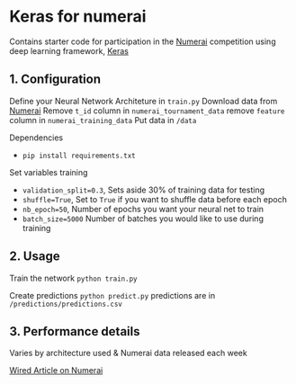 # Keras for numerai

Contains starter code for participation in the [Numerai](http://numer.ai) competition  using deep learning framework, [Keras](http://keras.io)

## 1. Configuration
Define your Neural Network Architeture in `train.py` 
Download data from [Numerai](http://numer.ai)
Remove `t_id` column in `numerai_tournament_data`  remove `feature` column in `numerai_training_data`
Put data in `/data` 

Dependencies
- `pip install requirements.txt`

Set variables training
 - `validation_split=0.3`, Sets aside 30% of training data for testing
 - `shuffle=True`,  Set to `True` if you want  to shuffle data before each epoch
 - `nb_epoch=50`,  Number of epochs you want your neural net to train
 - `batch_size=5000` Number of batches you would like to use during training

## 2. Usage
Train the network `python train.py`

Create predictions `python predict.py` predictions are in  `/predictions/predictions.csv`

## 3. Performance details
Varies by architecture used & Numerai data released each week 


[Wired Article on Numerai](https://techcrunch.com/2016/12/12/numer-ai-is-a-crowdsourced-hedge-fund-for-machine-learning-experts/)






